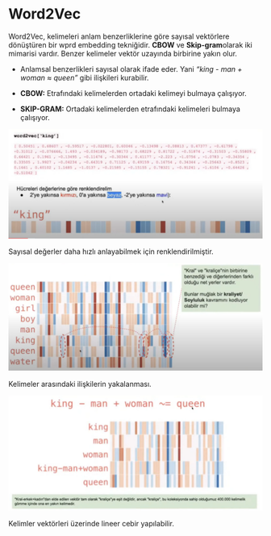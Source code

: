 # **Word2Vec**

Word2Vec, kelimeleri anlam benzerliklerine göre sayısal vektörlere dönüştüren bir wprd embedding tekniğidir. **CBOW** ve **Skip-gram**olarak iki mimarisi vardır. Benzer kelimeler vektör uzayında birbirine yakın olur.

- Anlamsal benzerlikleri sayısal olarak ifade eder. Yani *“king - man + woman ≈ queen”* gibi ilişkileri kurabilir.

- **CBOW:** Etrafındaki kelimelerden ortadaki kelimeyi bulmaya çalışıyor.
- **SKIP-GRAM:** Ortadaki kelimelerden etrafındaki kelimeleri bulmaya çalışıyor.

![alt text](../images/word2vec1.png)

Sayısal değerler daha hızlı anlayabilmek için renklendirilmiştir.

![alt text](../images/word2vec2.png)

Kelimeler arasındaki ilişkilerin yakalanması.

![alt text](../images/word2vec3.png)

Kelimler vektörleri üzerinde lineer cebir yapılabilir.